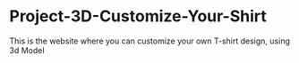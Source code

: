 # Project-3D-Customize-Your-Shirt
This is the website where you can customize your own T-shirt design, using 3d Model
